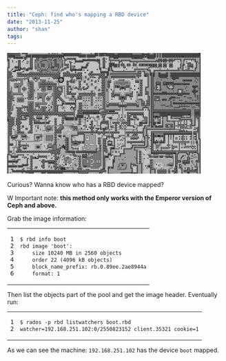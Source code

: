 ```yaml
---
title: "Ceph: find who's mapping a RBD device"
date: "2013-11-25"
author: "shan"
tags: 
---
```


![](images/ceph-whos-mapping-rbd.jpg "Ceph: find who's mapping a RBD device")

Curious? Wanna know who has a RBD device mapped?

W Important note: **this method only works with the Emperor version of Ceph and above.**

Grab the image information:

<table><tbody><tr><td class="gutter"><pre class="line-numbers"><span class="line-number">1</span>
<span class="line-number">2</span>
<span class="line-number">3</span>
<span class="line-number">4</span>
<span class="line-number">5</span>
<span class="line-number">6</span>
</pre></td><td class="code"><pre><code class="bash"><span class="line"><span class="nv">$ </span>rbd info boot
</span><span class="line">rbd image <span class="s1">'boot'</span>:
</span><span class="line">    size 10240 MB in 2560 objects
</span><span class="line">    order 22 <span class="o">(</span>4096 kB objects<span class="o">)</span>
</span><span class="line">    block_name_prefix: rb.0.89ee.2ae8944a
</span><span class="line">    format: 1
</span></code></pre></td></tr></tbody></table>

Then list the objects part of the pool and get the image header. Eventually run:

<table><tbody><tr><td class="gutter"><pre class="line-numbers"><span class="line-number">1</span>
<span class="line-number">2</span>
</pre></td><td class="code"><pre><code class="bash"><span class="line"><span class="nv">$ </span>rados -p rbd listwatchers boot.rbd
</span><span class="line"><span class="nv">watcher</span><span class="o">=</span>192.168.251.102:0/2550823152 client.35321 <span class="nv">cookie</span><span class="o">=</span>1
</span></code></pre></td></tr></tbody></table>

As we can see the machine: `192.168.251.102` has the device `boot` mapped.
